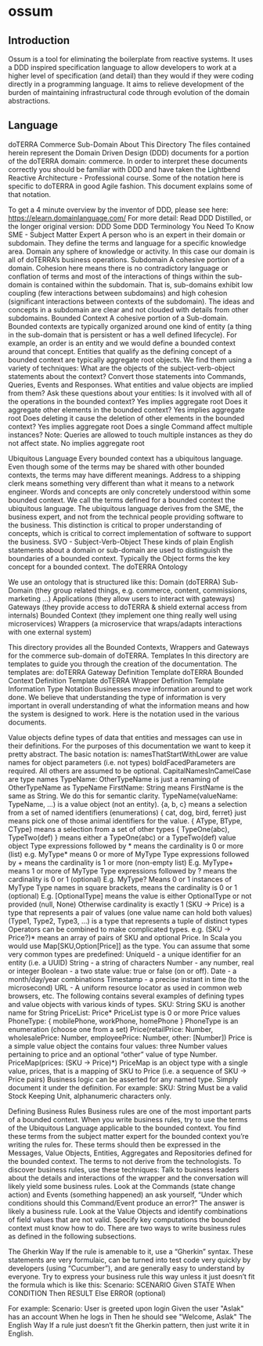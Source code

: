 # ossum

## Introduction
Ossum is a tool for eliminating the boilerplate from reactive systems. 
It uses a DDD inspired specification language to allow developers to 
work at a higher level of specification (and detail) than they would if they
were coding directly in a programming language. It aims to relieve development
of the burden of maintaining infrastructural code through evolution of the
domain abstractions. 

## Language
doTERRA Commerce Sub-Domain
About This Directory
The files contained herein represent the Domain Driven Design (DDD) documents for a portion of the doTERRA domain: commerce. In order to interpret these documents correctly you should be familiar with DDD and have taken the Lightbend Reactive Architecture - Professional course. Some of the notation here is specific to doTERRA in good Agile fashion. This document explains some of that notation.

To get a 4 minute overview by the inventor of DDD, please see here: https://elearn.domainlanguage.com/ 
For more detail: Read DDD Distilled, or the longer original version: DDD
Some DDD Terminology You Need To Know
SME - Subject Matter Expert
A person who is an expert in their domain or subdomain. They define the terms and language for a specific knowledge area. 
Domain
any sphere of knowledge or activity. In this case our domain is all of doTERRA’s business operations.
Subdomain
A cohesive portion of a domain. Cohesion here means there is no contradictory language or conflation of terms and most of the interactions of things within the sub-domain is contained within the subdomain. That is, sub-domains exhibit low coupling (few interactions between subdomains) and high cohesion (significant interactions between contexts of the subdomain).   The ideas and concepts in a subdomain are clear and not clouded with details from other subdomains.
Bounded Context
A cohesive portion of a Sub-domain. Bounded contexts are typically organized around one kind of entity (a thing in the sub-domain that is persistent or has a well defined lifecycle). For example, an order is an entity and we would define a bounded context around that concept. Entities that qualify as the defining concept of a bounded context are typically aggregate root objects. We find them using a variety of techniques:
What are the objects of the subject-verb-object statements about the context?
Convert those statements into Commands, Queries, Events and Responses. What entities and value objects are implied from them?
Ask these questions about your entities:
Is it involved with all of the operations in the bounded context? 
Yes implies aggregate root
Does it aggregate other elements in the bounded context?
Yes implies aggregate root
Does deleting it cause the deletion of other elements in the bounded context?
Yes implies aggregate root
Does a single Command affect multiple instances? Note: Queries are allowed to touch multiple instances as they do not affect state.
No implies aggregate root


 
Ubiquitous Language
Every bounded context has a ubiquitous language. Even though some of the terms may be shared with other bounded contexts, the terms may have different meanings. Address to a shipping clerk means something very different than what it means to a network engineer. Words and concepts are only concretely understood within some bounded context. We call the terms defined for a bounded context the ubiquitous language. The ubiquitous language derives from the SME, the business expert, and not from the technical people providing software to the business. This distinction is critical to proper understanding of concepts, which is critical to correct implementation of software to support the business.
SVO - Subject-Verb-Object
These kinds of plain English statements about a domain or sub-domain are used to distinguish the boundaries of a bounded context. Typically the Object forms the key concept for a bounded context. 
The doTERRA Ontology

We use an ontology that is structured like this:
Domain (doTERRA)
Sub-Domain (they group related things, e.g. commerce, content, commissions, marketing …)
Applications (they allow users to interact with gateways)
Gateways (they provide access to doTERRA & shield external access from internals)
Bounded Context (they implement one thing really well using microservices)
Wrappers (a microservice that wraps/adapts interactions with one external system)

This directory provides all the Bounded Contexts, Wrappers and Gateways for the commerce sub-domain of doTERRA.
Templates
In this directory are templates to guide you through the creation of the documentation. The templates are:
doTERRA Gateway Definition Template
doTERRA Bounded Context Definition Template
doTERRA Wrapper Definition Template
Information Type Notation
Businesses move information around to get work done.  We believe that understanding the type of information is very important in overall understanding of what the information means and how the system is designed to work. Here is the notation used in the various documents. 

Value objects define types of data that entities and messages can use in their definitions. For the purposes of this documentation we want to keep it pretty abstract.  The basic notation is:
namesThatStartWithLower are value names for object parameters (i.e. not types)
boldFacedParameters are required. All others are assumed to be optional.
CapitalNamesInCamelCase are type names
TypeName: OtherTypeName is just a renaming of OtherTypeName as TypeName
FirstName: String means FirstName is the same as String. We do this for semantic clarity.
TypeName(valueName: TypeName, …) is a value object (not an entity).
{a, b, c} means a selection from a set of named identifiers (enumerations)
{ cat, dog, bird, ferret} just means pick one of those animal identifiers for the value.
{ AType, BType, CType} means a selection from a set of other types
{ TypeOne(abc), TypeTwo(def) } means either a TypeOne(abc) or a TypeTwo(def) value object
Type expressions followed by * means the cardinality is 0 or more (list)
e.g. MyType* means 0 or more of MyType
Type expressions followed by + means the cardinality is 1 or more (non-empty list)
E.g. MyType+ means 1 or more of MyType
Type expressions followed by ? means the cardinality is 0 or 1 (optional)
E.g. MyType? Means 0 or 1 instances of MyType
Type names in square brackets, means the cardinality is 0 or 1 (optional)
E.g. [OptionalType] means the value is either OptionalType or not provided (null, None)
Otherwise cardinality is exactly 1
(SKU → Price) is a type that represents a pair of values (one value name can hold both values)
(Type1, Type2, Type3, …) is a type that represents a tuple of distinct types
Operators can be combined to make complicated types.
e.g. (SKU → Price?)* means an array of pairs of SKU and optional Price. 
In Scala you would use Map[SKU,Option[Price]] as the type.
You can assume that some very common types are predefined:
UniqueId - a unique identifier for an entity (i.e. a UUID)
String - a string of characters 
Number - any number, real or integer
Boolean - a two state value: true or false (on or off).
Date - a month/day/year combinations
Timestamp - a precise instant in time (to the microsecond)
URL - A uniform resource locator as used in common web browsers, etc.
The following contains several examples of defining types and value objects with various kinds of types. 
SKU: String
SKU is another name for String
PriceList: Price*
PriceList type is 0 or more Price values
PhoneType: { mobilePhone, workPhone, homePhone }
PhoneType is an enumeration (choose one from a set) 
Price(retailPrice: Number, wholesalePrice: Number, employeePrice: Number, other: [Number])
Price is a simple value object the contains four values: three Number values pertaining to price and an optional “other” value of type Number. 
PriceMap(prices: (SKU → Price)*) 
PriceMap is an object type with a single value, prices, that is a mapping of SKU to Price (i.e. a sequence of SKU → Price pairs)
Business logic can be asserted for any named type. Simply document it under the definition. For example:
SKU: String
Must be a valid Stock Keeping Unit, alphanumeric characters only.


Defining Business Rules
Business rules are one of the most important parts of a bounded context. When you write business rules, try to use the terms of the Ubiquitous Language applicable to the bounded context. You find these terms from the subject matter expert for the bounded context you’re writing the rules for.  These terms should then be expressed in the Messages, Value Objects, Entities, Aggregates and Repositories defined for the bounded context. The terms to not derive from the technologists. 
To discover business rules, use these techniques:
Talk to business leaders about the details and interactions of the wrapper and the conversation will likely yield some business rules.
Look at the Commands (state change action) and Events (something happened) an ask yourself, “Under which conditions should this Command/Event  produce an error?”  The answer is likely a business rule.
Look at the Value Objects and identify combinations of field values that are not valid.
Specify key computations the bounded context must know how to do.
There are two ways to write business rules as defined in the following subsections.

The Gherkin Way
If the rule is amenable to it, use a “Gherkin” syntax. These statements are very formulaic, can be turned into test code very quickly by developers (using “Cucumber”), and are generally easy to understand by everyone. Try to express your business rule this way unless it just doesn’t fit the formula which is  like this:
Scenario: SCENARIO 
   Given STATE 
   When CONDITION
   Then RESULT
   Else ERROR (optional)

For example:
Scenario: User is greeted upon login
  Given the user "Aslak" has an account
  When he logs in
  Then he should see "Welcome, Aslak"
The English Way
If a rule just doesn’t fit the Gherkin pattern, then just write it in English. 

